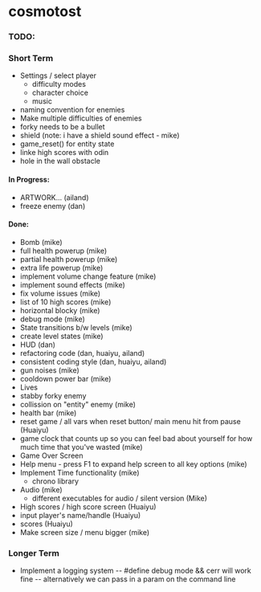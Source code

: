 
# cosmotost

### TODO:

### Short Term
 
- Settings / select player
    - difficulty modes
    - character choice
    - music
- naming convention for enemies
- Make multiple difficulties of enemies
- forky needs to be a bullet
- shield (note: i have a shield sound effect - mike)
- game_reset() for entity state
- linke high scores with odin
- hole in the wall obstacle


#### In Progress:
- ARTWORK... (ailand)
- freeze enemy (dan)

#### Done:
- Bomb (mike)
- full health powerup (mike)
- partial health powerup (mike)
- extra life powerup (mike)
- implement volume change feature (mike)
- implement sound effects (mike)
- fix volume issues (mike)
- list of 10 high scores (mike)
- horizontal blocky (mike)
- debug mode (mike)
- State transitions b/w levels (mike)
- create level states (mike)
- HUD (dan)
- refactoring code (dan, huaiyu, ailand)
- consistent coding style (dan, huaiyu, ailand)
- gun noises (mike)
- cooldown power bar (mike)
- Lives
- stabby forky enemy
- collission on "entity" enemy (mike)
- health bar (mike)
- reset game / all vars when reset button/ main menu hit from pause (Huaiyu)
- game clock that counts up so you can feel bad about yourself for how much
    time that you've wasted (mike)
- Game Over Screen
- Help menu - press F1 to expand help screen to all key options (mike)
- Implement Time functionality (mike)
    - chrono library
- Audio (mike)
    - different executables for audio / silent version (Mike)
- High scores / high score screen (Huaiyu)
- input player's name/handle (Huaiyu)
- scores (Huaiyu)
- Make screen size / menu bigger (mike)

### Longer Term

- Implement a logging system
    -- #define debug mode && cerr will work fine
    -- alternatively we can pass in a param on the command line


[//]: # "Laser Sound Effects"
[//]: # "https://www.youtube.com/watch?v=FDCnMhouCB8"


[//]: # "https://www.markdownguide.org/cheat-sheet/"
[//]: # "The above link goes to a markdown cheat-sheet for readme"


